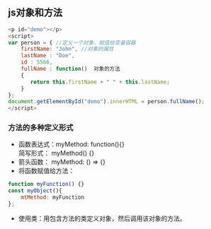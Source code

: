 ## js对象和方法
```js
<p id="demo"></p> 
<script>
var person = { //定义一个对象，赋值给变量容器
    firstName: "John", //对象的属性
    lastName : "Doe",
    id : 5566,
    fullName : function()  对象的方法
	{
       return this.firstName + " " + this.lastName;
    }
};
document.getElementById("demo").innerHTML = person.fullName();
</script>
```
### 方法的多种定义形式
* 函数表达式：myMethod: function(){}  
  简写形式： myMethod() {}
* 箭头函数： myMethod: () => {}
* 将函数赋值给方法：
```js
function myFunction() {}
const myObject(){
    mtMethod: myFunction
};
```
* 使用类：用包含方法的类定义对象，然后调用该对象的方法。